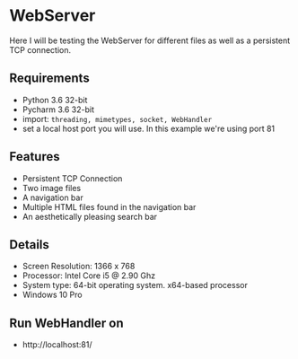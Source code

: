 # WebServer
Here I will be testing the WebServer for different files as well as a persistent TCP connection.

## Requirements
* Python 3.6 32-bit
* Pycharm 3.6 32-bit
* import: `threading, mimetypes, socket, WebHandler` 
* set a local host port you will use. In this example we're using port 81

## Features
* Persistent TCP Connection
* Two image files
* A navigation bar
* Multiple HTML files found in the navigation bar
* An aesthetically pleasing search bar

## Details
* Screen Resolution: 1366 x 768
* Processor: Intel Core i5 @ 2.90 Ghz
* System type: 64-bit operating system. x64-based processor
* Windows 10 Pro

## Run WebHandler on
* http://localhost:81/

